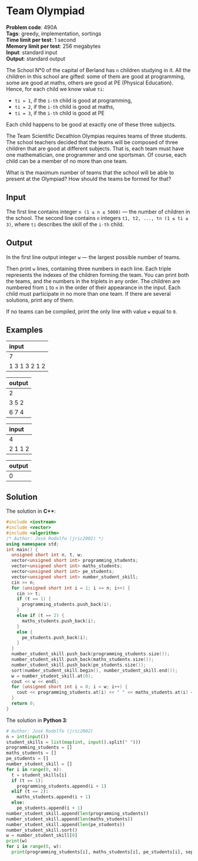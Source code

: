 # Team Olympiad
**Problem code**: 490A  
**Tags**: greedy, implementation, sortings  
**Time limit per test**: 1 second  
**Memory limit per test**: 256 megabytes  
**Input**: standard input  
**Output**: standard output  

The School N°0 of the capital of Berland has `n` children studying in it. All the children in this school are gifted: some of them are good at programming, some are good at maths, others are good at PE (Physical Education). Hence, for each child we know value `ti`:

* `ti = 1`, if the `i-th` child is good at programming,
* `ti = 2`, if the `i-th` child is good at maths,
* `ti = 3`, if the `i-th` child is good at PE

Each child happens to be good at exactly one of these three subjects.

The Team Scientific Decathlon Olympias requires teams of three students. The school teachers decided that the teams will be composed of three children that are good at different subjects. That is, each team must have one mathematician, one programmer and one sportsman. Of course, each child can be a member of no more than one team.

What is the maximum number of teams that the school will be able to present at the Olympiad? How should the teams be formed for that?

## Input
The first line contains integer `n (1 ≤ n ≤ 5000)` — the number of children in the school. The second line contains `n` integers `t1, t2, ..., tn (1 ≤ ti ≤ 3)`, where `ti` describes the skill of the `i-th` child.

## Output
In the first line output integer `w` — the largest possible number of teams.

Then print `w` lines, containing three numbers in each line. Each triple represents the indexes of the children forming the team. You can print both the teams, and the numbers in the triplets in any order. The children are numbered from `1` to `n` in the order of their appearance in the input. Each child must participate in no more than one team. If there are several solutions, print any of them.

If no teams can be compiled, print the only line with value `w` equal to `0`.

## Examples
| input |
| :--- |
| 7 |
| 1 3 1 3 2 1 2 |

| output |
| :--- |
| 2 |
| 3 5 2 |
| 6 7 4 |

| input |
| :--- |
| 4 |
| 2 1 1 2 |

| output |
| :--- |
| 0 |

## Solution
The solution in **C++**:
```cpp
#include <iostream>
#include <vector>
#include <algorithm>
/* Author: José Rodolfo (jric2002) */
using namespace std;
int main() {
  unsigned short int n, t, w;
  vector<unsigned short int> programming_students;
  vector<unsigned short int> maths_students;
  vector<unsigned short int> pe_students;
  vector<unsigned short int> number_student_skill;
  cin >> n;
  for (unsigned short int i = 1; i <= n; i++) {
    cin >> t;
    if (t == 1) {
      programming_students.push_back(i);
    }
    else if (t == 2) {
      maths_students.push_back(i);
    }
    else {
      pe_students.push_back(i);
    }
  }
  number_student_skill.push_back(programming_students.size());
  number_student_skill.push_back(maths_students.size());
  number_student_skill.push_back(pe_students.size());
  sort(number_student_skill.begin(), number_student_skill.end());
  w = number_student_skill.at(0);
  cout << w << endl;
  for (unsigned short int i = 0; i < w; i++) {
    cout << programming_students.at(i) << " " << maths_students.at(i) << " " << pe_students.at(i) << endl;
  }
  return 0;
}
```

The solution in **Python 3**:
```python
# Author: José Rodolfo (jric2002)
n = int(input())
student_skills = list(map(int, input().split(" ")))
programming_students = []
maths_students = []
pe_students = []
number_student_skill = []
for i in range(0, n):
  t = student_skills[i]
  if (t == 1):
    programming_students.append(i + 1)
  elif (t == 2):
    maths_students.append(i + 1)
  else:
    pe_students.append(i + 1)
number_student_skill.append(len(programming_students))
number_student_skill.append(len(maths_students))
number_student_skill.append(len(pe_students))
number_student_skill.sort()
w = number_student_skill[0]
print(w)
for i in range(0, w):
  print(programming_students[i], maths_students[i], pe_students[i], sep=" ")
```